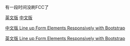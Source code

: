 有一段时间没刷FCC了

[英文版](https://www.freecodecamp.org)
[中文版](https://www.freecodecamp.cn)

[中文版 Line up Form Elements Responsively with Bootstrap](https://www.freecodecamp.cn/challenges/line-up-form-elements-responsively-with-bootstrap)

[英文版 Line up Form Elements Responsively with Bootstrap](https://www.freecodecamp.org/challenges/line-up-form-elements-responsively-with-bootstrap)
